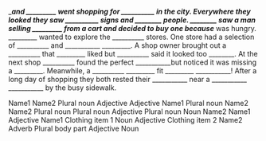 
__________and _________ went shopping for __________ in the city.
Everywhere they looked they saw __________ signs and ________
people. ________ saw a man selling _________ from a cart and
decided to buy one because_________ was hungry. _________
wanted to explore the __________ stores. One store had a
selection of __________ and ___________ _________. A shop
owner brought out a __________ that _________ liked
but __________ said it looked too ________.
At the next shop __________ found the
perfect ___________but noticed it was missing a _________.
Meanwhile, a __________ _________ fit _________ ___________!
After a long day of shopping they both rested their ___________
near a ___________ ___________ by the busy sidewalk.


Name1
Name2
Plural noun
Adjective
Adjective
Name1
Plural noun
Name2
Name2
Plural noun
Plural noun
Adjective
Plural noun
Noun
Name2
Name1
Adjective
Name1
Clothing item 1
Noun
Adjective
Clothing item 2
Name2
Adverb
Plural body part
Adjective
Noun